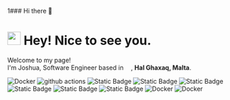 1### Hi there 👋

<!--
**josh3rill/josh3rill** is a ✨ _special_ ✨ repository because its `README.md` (this file) appears on your GitHub profile.

Here are some ideas to get you started:

- 🔭 I’m currently working on ...
- 🌱 I’m currently learning ...
- 👯 I’m looking to collaborate on ...
- 🤔 I’m looking for help with ...
- 💬 Ask me about ...
- 📫 How to reach me: ...
- 😄 Pronouns: ...
- ⚡ Fun fact: ...
-->
<h1><img src="https://emojis.slackmojis.com/emojis/images/1531849430/4246/blob-sunglasses.gif?1531849430" width="30"/> Hey! Nice to see you.</h1>


<p>Welcome to my page! </br> I'm Joshua, Software Engineer based in <img src="https://cdn-icons-png.flaticon.com/512/555/555667.png" width="13"/>,   <b>Hal Ghaxaq, Malta</b>. </p>

<p>
 
  <img alt="Docker" src="https://img.shields.io/badge/-Docker-46a2f1?style=flat-square&logo=docker&logoColor=white" />
  <img alt="github actions" src="https://img.shields.io/badge/-Github_Actions-2088FF?style=flat-square&logo=github-actions&logoColor=white" />
  <img alt="Static Badge" src="https://img.shields.io/badge/php-blue&logo=PHP">
  <img alt="Static Badge" src="https://img.shields.io/badge/golang-blue&logo=golang">
  <img alt="Static Badge" src="https://img.shields.io/badge/Kubernete-blue&logo=kubernetes">
  <img alt="Static Badge" src="https://img.shields.io/badge/Automaton-blue&logo=Automaton">
  <img alt="Static Badge" src="https://img.shields.io/badge/AWS-blue&logo=aws">
  <img alt="Static Badge" src="https://img.shields.io/badge/Vue_Js-blue&logo=vuejs">
  <img alt="Docker" src="https://img.shields.io/badge/-Javascript-46a2f1?style=flat-square&logo=javascript&logoColor=white" />
  <img alt="Docker" src="https://img.shields.io/badge/-backend-46a2f1?style=flat-square&logo=backend&logoColor=white" />



    
</p>


